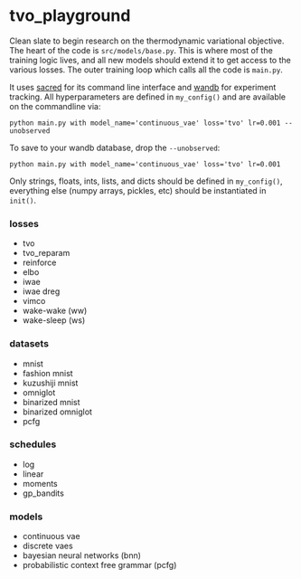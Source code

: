 # tvo_playground
Clean slate to begin research on the thermodynamic variational objective. The heart of the code is `src/models/base.py`. This is where most of the training logic lives, and all new models should extend it to get access to the various losses. The outer training loop which calls all the code is `main.py`. 

It uses [sacred](https://sacred.readthedocs.io/en/stable/) for its command line interface and [wandb](https://www.wandb.com/) for experiment tracking. All hyperparameters are defined in `my_config()` and are available on the commandline via:

`python main.py with model_name='continuous_vae' loss='tvo' lr=0.001 --unobserved`

To save to your wandb database, drop the `--unobserved`:

`python main.py with model_name='continuous_vae' loss='tvo' lr=0.001`

Only strings, floats, ints, lists, and dicts should be defined in `my_config()`, everything else (numpy arrays, pickles, etc) should be instantiated in `init()`.


### losses
- tvo
- tvo_reparam
- reinforce
- elbo
- iwae
- iwae dreg
- vimco
- wake-wake (ww)
- wake-sleep (ws)

### datasets
- mnist
- fashion mnist
- kuzushiji mnist
- omniglot
- binarized mnist
- binarized omniglot
- pcfg

### schedules
- log
- linear
- moments
- gp_bandits

### models
- continuous vae
- discrete vaes
- bayesian neural networks (bnn)
- probabilistic context free grammar (pcfg)
